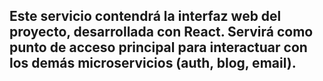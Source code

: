 ## Este servicio contendrá la interfaz web del proyecto, desarrollada con **React**. Servirá como punto de acceso principal para interactuar con los demás microservicios (auth, blog, email).